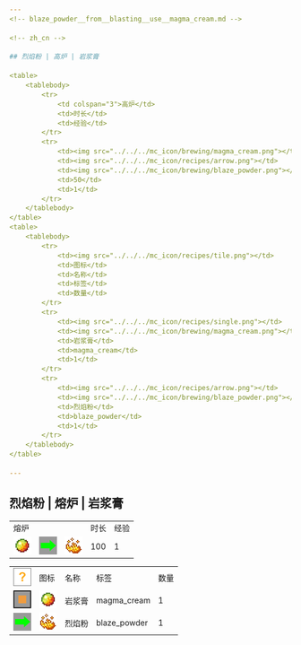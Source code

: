 ```yaml
---
<!-- blaze_powder__from__blasting__use__magma_cream.md -->

<!-- zh_cn -->

## 烈焰粉 | 高炉 | 岩浆膏

<table>
	<tablebody>
		<tr>
			<td colspan="3">高炉</td>
			<td>时长</td>
			<td>经验</td>
		</tr>
		<tr>
			<td><img src="../../../mc_icon/brewing/magma_cream.png"></td>
			<td><img src="../../../mc_icon/recipes/arrow.png"></td>
			<td><img src="../../../mc_icon/brewing/blaze_powder.png"></td>
			<td>50</td>
			<td>1</td>
		</tr>
	</tablebody>
</table>
<table>
	<tablebody>
		<tr>
			<td><img src="../../../mc_icon/recipes/tile.png"></td>
			<td>图标</td>
			<td>名称</td>
			<td>标签</td>
			<td>数量</td>
		</tr>
		<tr>
			<td><img src="../../../mc_icon/recipes/single.png"></td>
			<td><img src="../../../mc_icon/brewing/magma_cream.png"></td>
			<td>岩浆膏</td>
			<td>magma_cream</td>
			<td>1</td>
		</tr>
		<tr>
			<td><img src="../../../mc_icon/recipes/arrow.png"></td>
			<td><img src="../../../mc_icon/brewing/blaze_powder.png"></td>
			<td>烈焰粉</td>
			<td>blaze_powder</td>
			<td>1</td>
		</tr>
	</tablebody>
</table>

---
```

<!-- blaze_powder__from__smelting__use__magma_cream.md -->

<!-- zh_cn -->

## 烈焰粉 | 熔炉 | 岩浆膏

<table>
	<tablebody>
		<tr>
			<td colspan="3">熔炉</td>
			<td>时长</td>
			<td>经验</td>
		</tr>
		<tr>
			<td><img src="../../../mc_icon/brewing/magma_cream.png"></td>
			<td><img src="../../../mc_icon/recipes/arrow.png"></td>
			<td><img src="../../../mc_icon/brewing/blaze_powder.png"></td>
			<td>100</td>
			<td>1</td>
		</tr>
	</tablebody>
</table>
<table>
	<tablebody>
		<tr>
			<td><img src="../../../mc_icon/recipes/tile.png"></td>
			<td>图标</td>
			<td>名称</td>
			<td>标签</td>
			<td>数量</td>
		</tr>
		<tr>
			<td><img src="../../../mc_icon/recipes/single.png"></td>
			<td><img src="../../../mc_icon/brewing/magma_cream.png"></td>
			<td>岩浆膏</td>
			<td>magma_cream</td>
			<td>1</td>
		</tr>
		<tr>
			<td><img src="../../../mc_icon/recipes/arrow.png"></td>
			<td><img src="../../../mc_icon/brewing/blaze_powder.png"></td>
			<td>烈焰粉</td>
			<td>blaze_powder</td>
			<td>1</td>
		</tr>
	</tablebody>
</table>

